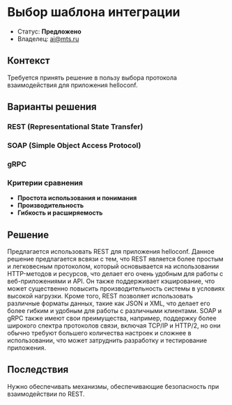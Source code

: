 # Выбор шаблона интеграции
<!-- Название ADR состоит из [ADR.###] [Коротко суть принятого решения] -->

* Статус: **Предложено**
* Владелец: ai@mts.ru

## Контекст
<!-- Описание проблемы, требующей решения, причин, побудивших принять решение, ограничений, действовавших на момент принятия решения -->
Требуется принять решение в пользу выбора протокола взаимодействия для приложения helloconf.

## Варианты решения
<!-- Описание рассмотренных вариантов c их плюсами и минусами -->

### REST (Representational State Transfer)
### SOAP (Simple Object Access Protocol)
### gRPC


### **Критерии сравнения**
<!-- Описание варианта 2 -->
* **Простота использования и понимания**
* **Производительность**
* **Гибкость и расширяемость**


## Решение
<!-- Описание выбранного решения. Решение должно быть сформулировано чётко ("Мы используем...", "Мы не используем", а не "Желательно.." или "Предлагается..."). 
Должна быть понятна связь между решением и проблемой, почему выбрали именно это решение из вариантов -->
Предлагается использовать REST для приложения helloconf. Данное решение предлагается всвязи с тем, что REST является более простым и легковесным протоколом, который основывается на использовании HTTP-методов и ресурсов, что делает его очень удобным для работы с веб-приложениями и API. Он также поддерживает кэширование, что может существенно повысить производительность системы в условиях высокой нагрузки.
Кроме того, REST позволяет использовать различные форматы данных, такие как JSON и XML, что делает его более гибким и удобным для работы с различными клиентами.
SOAP и gRPC также имеют свои преимущества, например, поддержку более широкого спектра протоколов связи, включая TCP/IP и HTTP/2, но они обычно требуют большего количества настроек и сложнее в использовании, что может затруднить разработку и тестирование приложения.

## Последствия
<!-- Положительные и отрицательные последствия (trade-offs). Арх. решения, которые потребуется принять как следствие принятого решения. Если решение содержит риски, то описано, как с ними планируют поступить (за счет чего снижать, почему принять). -->
Нужно обеспечивать механизмы, обеспечивающие безопасность при взаимодействии по REST. 
